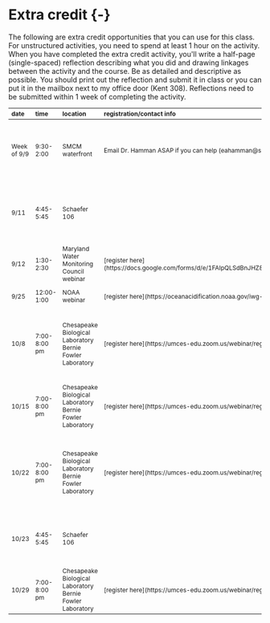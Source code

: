 # Extra credit {-}

The following are extra credit opportunities that you can use for this class. For unstructured activities, you need to spend at least 1 hour on the activity. When you have completed the extra credit activity, you'll write a half-page (single-spaced) reflection describing what you did and drawing linkages between the activity and the course. Be as detailed and descriptive as possible. You should print out the reflection and submit it in class or you can put it in the mailbox next to my office door (Kent 308). Reflections need to be submitted within 1 week of completing the activity.

<table class="table table-hover" style="font-size: 12px; margin-left: auto; margin-right: auto;">
 <thead>
  <tr>
   <th style="text-align:left;position: sticky; top:0; background-color: #FFFFFF;"> date </th>
   <th style="text-align:left;position: sticky; top:0; background-color: #FFFFFF;"> time </th>
   <th style="text-align:left;position: sticky; top:0; background-color: #FFFFFF;"> location </th>
   <th style="text-align:left;position: sticky; top:0; background-color: #FFFFFF;"> registration/contact info </th>
   <th style="text-align:left;position: sticky; top:0; background-color: #FFFFFF;"> activity </th>
  </tr>
 </thead>
<tbody>
  <tr>
   <td style="text-align:left;"> Week of 9/9 </td>
   <td style="text-align:left;"> 9:30-2:00 </td>
   <td style="text-align:left;"> SMCM waterfront </td>
   <td style="text-align:left;"> Email Dr. Hamman ASAP if you can help (eahamman@smcm.edu) </td>
   <td style="text-align:left;"> Help Dr. Hamman pull process samples from cages she has deployed around the oyster reefs near the waterfront </td>
  </tr>
  <tr>
   <td style="text-align:left;"> 9/11 </td>
   <td style="text-align:left;"> 4:45-5:45 </td>
   <td style="text-align:left;"> Schaefer 106 </td>
   <td style="text-align:left;">  </td>
   <td style="text-align:left;"> Natural Science and Math Colloquium speaker Matt Neff, Hellbenders: The lost denizens of the Chesapeake </td>
  </tr>
  <tr>
   <td style="text-align:left;"> 9/12 </td>
   <td style="text-align:left;"> 1:30-2:30 </td>
   <td style="text-align:left;"> Maryland Water Monitoring Council webinar </td>
   <td style="text-align:left;"> [register here](https://docs.google.com/forms/d/e/1FAIpQLSdBnJHZ86xQKPYabEi3LBGdnZvbj6dSB9q9jWxY2mhciClsUg/viewform) </td>
   <td style="text-align:left;"> Leah Ettema, *Best practices for continuous monitoring* </td>
  </tr>
  <tr>
   <td style="text-align:left;"> 9/25 </td>
   <td style="text-align:left;"> 12:00-1:00 </td>
   <td style="text-align:left;"> NOAA webinar </td>
   <td style="text-align:left;"> [register here](https://oceanacidification.noaa.gov/iwg-oa-to-host-acidification-estuaries-webinar-series/) </td>
   <td style="text-align:left;"> *Acidification &amp; Estuaries as a Federal Priority* </td>
  </tr>
  <tr>
   <td style="text-align:left;"> 10/8 </td>
   <td style="text-align:left;"> 7:00-8:00 pm </td>
   <td style="text-align:left;"> Chesapeake Biological Laboratory Bernie Fowler Laboratory </td>
   <td style="text-align:left;"> [register here](https://umces-edu.zoom.us/webinar/register/WN_M0JlvCygQ0OLDd6-hNbfWQ#/registration) </td>
   <td style="text-align:left;"> Dr. Lora Harris, *Cove Point Marsh: Over ten years of monitoring natural and nature-based feature in Calvert County* </td>
  </tr>
  <tr>
   <td style="text-align:left;"> 10/15 </td>
   <td style="text-align:left;"> 7:00-8:00 pm </td>
   <td style="text-align:left;"> Chesapeake Biological Laboratory Bernie Fowler Laboratory </td>
   <td style="text-align:left;"> [register here](https://umces-edu.zoom.us/webinar/register/WN_M0JlvCygQ0OLDd6-hNbfWQ#/registration) </td>
   <td style="text-align:left;"> nna Hildebrand, *Controls on Oxygen Variability and depletion in the Patuxent River estuary* </td>
  </tr>
  <tr>
   <td style="text-align:left;"> 10/22 </td>
   <td style="text-align:left;"> 7:00-8:00 pm </td>
   <td style="text-align:left;"> Chesapeake Biological Laboratory Bernie Fowler Laboratory </td>
   <td style="text-align:left;"> [register here](https://umces-edu.zoom.us/webinar/register/WN_M0JlvCygQ0OLDd6-hNbfWQ#/registration) </td>
   <td style="text-align:left;"> Dr. Ryan Woodland, *Seines, sleds and data, oh my! How biological surveys at CBL are helping us understand the Chesapeake Bay* </td>
  </tr>
  <tr>
   <td style="text-align:left;"> 10/23 </td>
   <td style="text-align:left;"> 4:45-5:45 </td>
   <td style="text-align:left;"> Schaefer 106 </td>
   <td style="text-align:left;">  </td>
   <td style="text-align:left;"> Natural Science and Math Colloquium speaker Anahi Espindola on ecological interactions </td>
  </tr>
  <tr>
   <td style="text-align:left;"> 10/29 </td>
   <td style="text-align:left;"> 7:00-8:00 pm </td>
   <td style="text-align:left;"> Chesapeake Biological Laboratory Bernie Fowler Laboratory </td>
   <td style="text-align:left;"> [register here](https://umces-edu.zoom.us/webinar/register/WN_M0JlvCygQ0OLDd6-hNbfWQ#/registration) </td>
   <td style="text-align:left;"> Jessica McGlinsey, *Diamondback Terrapins in a Changing Climate* </td>
  </tr>
</tbody>
</table>
